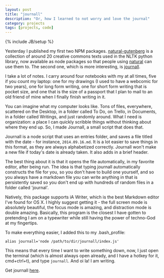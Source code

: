 ```yaml
---
layout: post
title: "journall"
description: "Or, how I learned to not worry and love the journal"
category: projects
tags: [projects, code]
---
```

{% include JB/setup %}

Yesterday I published my first two NPM packages. [natural-gutenberg](https://www.npmjs.org/package/natural-gutenberg) is a collection of around 20 creative commons texts used in the NLTK python library, now available as node packages so that people using [natural](https://github.com/NaturalNode/natural) can use them to. The second one, which is more interesting, is [journall](https://github.com/RichardLitt/journall-public). 

I take a lot of notes. I carry around four notebooks with my at all times, five if you count my laptop: one for my drawings (I used to have a webcomic for two years), one for long form writing, one for short form writing that is pocket size, and one that is the size of a passport that I plan to mail to an old friend of mine when I finally finish writing in it. 

You can imagine what my computer looks like. Tons of files, everywhere, scattered on the Desktop, in a folder called To Do, on Trello, in Documents, in a folder called Writings, and just randomly around. What I need is organization: a place I can quickly scribble things without thinking about where they end up. So, I made Journall, a small script that does that.

Journall is a node script that uses an entries folder, and saves a file titled with the date - for instance, `2014.09.16.md`. It is a lot easier to save things in this format, as they are always alphabetized correctly. Journall won't make a new file if today's date is already taken. It also adds in a brief header. 

The best thing about it is that it opens the file automatically, in my favorite editor, after being run. The idea is that typing journall automatically constructs the file for you, so you don't have to build one yourself, and so you always have a markdown file you can write anything in that is persistently saved so you don't end up with hundreds of random files in a folder called 'journal'.

Natively, this package supports iA Writer, which is the best Markdown editor I've found for OS X. I highly suggest getting it - the full screen mode is absolutely beautiful, the focus mode is amazing, and distraction mode is double amazing. Basically, this program is the closest I have gotten to pretending I am on a typewriter while still having the power of techno-God at my fingertips. 

To make everything easier, I added this to my .bash_profile:

`alias journall='node /path/to/dir/journall/index.js'`

This means that every time I want to write something down, now, I just open the terminal (which is almost always open already, and I have a hotkey for it, cmd+ctrl+t), and type `journall`. And oi la! I am writing. 

Get journall [here](https://www.npmjs.org/package/journall).